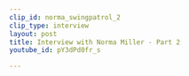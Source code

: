 ```yaml
---
clip_id: norma_swingpatrol_2
clip_type: interview
layout: post
title: Interview with Norma Miller - Part 2
youtube_id: pY3dPd0fr_s

---
```


